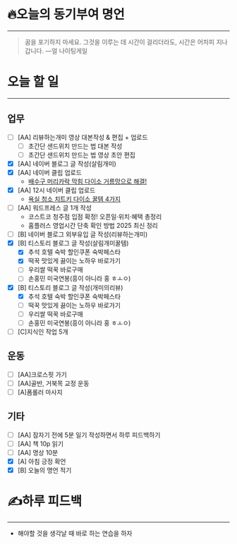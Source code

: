 # 🔥오늘의 동기부여 명언

---
> 꿈을 포기하지 마세요. 그것을 이루는 데 시간이 걸리더라도, 시간은 어차피 지나갑니다.
> —얼 나이팅게일

# 오늘 할 일
---
## 업무
- [ ] [AA] 리뷰하는개미 영상 대본작성 & 편집 + 업로드
	- [ ] 초간단 샌드위치 만드는 법 대본 작성
	- [ ] 초간단 샌드위치 만드는 법 영상 초안 편집
- [x] [AA] 네이버 블로그 글 작성(살림개미)
- [x] [AA] 네이버 클립 업로드
	- [배수구 머리카락 막힘 다이소 거름망으로 해결!](https://youtube.com/shorts/R7SBbXY-Iek?feature=share)
- [x] [AA] 12시 네이버 클립 업로드
	- [욕실 청소 치트키 다이소 꿀템 4가지](https://youtube.com/shorts/1apnMACkKIk?feature=share)
- [ ] [AA] 워드프레스 글 1개 작성
	- 코스트코 청주점 입점 확정! 오픈일·위치·혜택 총정리
	- 홈플러스 영업시간 단축 확인 방법 2025 최신 정리
- [ ] [B] 네이버 블로그 외부유입 글 작성(리뷰하는개미)
- [x] [B] 티스토리 블로그 글 작성(살림개미꿀템)
	- [x] 추석 호텔 숙박 할인쿠폰 숙박페스타
	- [x] 떡꾹 맛있게 끓이는 노하우 바로가기
	- [ ] 우리쌀 떡꾹 바로구매
	- [ ] 손홍민 미국연봉(흥이 아니라 홍 ㅎㅗㅇ)
- [x] [B] 티스토리 블로그 글 작성(개미의리뷰)
	- [x] 추석 호텔 숙박 할인쿠폰 숙박페스타
	- [ ] 떡꾹 맛있게 끓이는 노하우 바로가기
	- [ ] 우리쌀 떡꾹 바로구매
	- [ ] 손홍민 미국연봉(흥이 아니라 홍 ㅎㅗㅇ)
- [ ] [C]지식인 작업 5개

## 운동
- [ ] [AA]크로스핏 가기
- [ ] [AA]골반, 거북목 교정 운동
- [ ] [A]폼롤러 마사지

## 기타
- [ ] [AA] 잠자기 전에 5분 일기 작성하면서 하루 피드백하기
- [ ] [AA] 책 10p 읽기
- [ ] [AA] 명상 10분
- [x] [A] 아침 긍정 확언
- [x] [B] 오늘의 명언 적기

# ✍하루 피드백
---
- 해야할 것을 생각날 때 바로 하는 연습을 하자